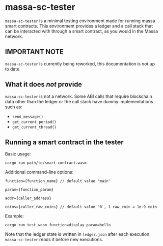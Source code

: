 # massa-sc-tester

`massa-sc-tester` is a minimal testing environment made for running massa smart contracts. This environment provides a ledger and a call stack that can be interacted with through a smart contract, as you would in the Massa network.

## IMPORTANT NOTE

`massa-sc-tester` is currently being reworked, this documentation is *not* up to date.

## What it does *not* provide

`massa-sc-tester` is not a network. Some ABI calls that require blockchain data other than the ledger or the call stack have dummy implementations such as:

* `send_message()`
* `get_current_period()`
* `get_current_thread()`

## Running a smart contract in the tester

Basic usage:
```
cargo run path/to/smart-contract.wasm
```

Additional command-line options:
```
function={function_name} // default value 'main'

param={function_param}

addr={caller_address}

coins={caller_raw_coins} // default value '0', 1 raw_coin = 1e-9 coin
```

Example:
```
cargo run test.wasm function=display param=hello
```

Note that the ledger state is written in `ledger.json` after each execution. `massa-sc-tester` reads it before new executions.
